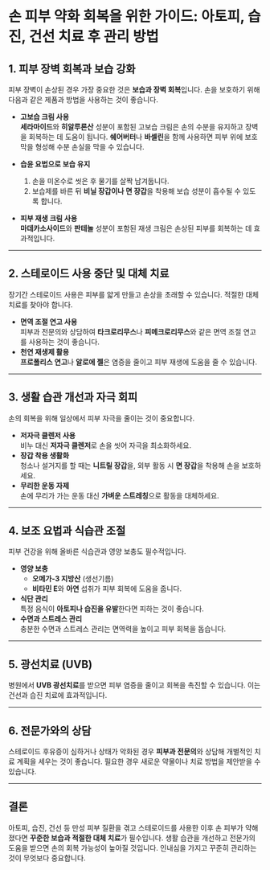 # 손 피부 약화 회복을 위한 가이드: 아토피, 습진, 건선 치료 후 관리 방법

## 1. 피부 장벽 회복과 보습 강화  
피부 장벽이 손상된 경우 가장 중요한 것은 **보습과 장벽 회복**입니다. 손을 보호하기 위해 다음과 같은 제품과 방법을 사용하는 것이 좋습니다.

- **고보습 크림 사용**  
  **세라마이드**와 **히알루론산** 성분이 포함된 고보습 크림은 손의 수분을 유지하고 장벽을 회복하는 데 도움이 됩니다. **쉐어버터**나 **바셀린**을 함께 사용하면 피부 위에 보호막을 형성해 수분 손실을 막을 수 있습니다.

- **습윤 요법으로 보습 유지**  
  1. 손을 미온수로 씻은 후 물기를 살짝 남겨둡니다.  
  2. 보습제를 바른 뒤 **비닐 장갑이나 면 장갑**을 착용해 보습 성분이 흡수될 수 있도록 합니다.  

- **피부 재생 크림 사용**  
  **마데카소사이드**와 **판테놀** 성분이 포함된 재생 크림은 손상된 피부를 회복하는 데 효과적입니다.

---

## 2. 스테로이드 사용 중단 및 대체 치료  
장기간 스테로이드 사용은 피부를 얇게 만들고 손상을 초래할 수 있습니다. 적절한 대체 치료를 찾아야 합니다.

- **면역 조절 연고 사용**  
  피부과 전문의와 상담하여 **타크로리무스**나 **피메크로리무스**와 같은 면역 조절 연고를 사용하는 것이 좋습니다.  
- **천연 재생제 활용**  
  **프로폴리스 연고**나 **알로에 젤**은 염증을 줄이고 피부 재생에 도움을 줄 수 있습니다.

---

## 3. 생활 습관 개선과 자극 회피  
손의 회복을 위해 일상에서 피부 자극을 줄이는 것이 중요합니다.

- **저자극 클렌저 사용**  
  비누 대신 **저자극 클렌저**로 손을 씻어 자극을 최소화하세요.  
- **장갑 착용 생활화**  
  청소나 설거지를 할 때는 **니트릴 장갑**을, 외부 활동 시 **면 장갑**을 착용해 손을 보호하세요.  
- **무리한 운동 자제**  
  손에 무리가 가는 운동 대신 **가벼운 스트레칭**으로 활동을 대체하세요.

---

## 4. 보조 요법과 식습관 조절  
피부 건강을 위해 올바른 식습관과 영양 보충도 필수적입니다.

- **영양 보충**  
  - **오메가-3 지방산** (생선기름)  
  - **비타민 E**와 **아연** 섭취가 피부 회복에 도움을 줍니다.  
- **식단 관리**  
  특정 음식이 **아토피나 습진을 유발**한다면 피하는 것이 좋습니다.  
- **수면과 스트레스 관리**  
  충분한 수면과 스트레스 관리는 면역력을 높이고 피부 회복을 돕습니다.

---

## 5. 광선치료 (UVB)  
병원에서 **UVB 광선치료**를 받으면 피부 염증을 줄이고 회복을 촉진할 수 있습니다. 이는 건선과 습진 치료에 효과적입니다.

---

## 6. 전문가와의 상담  
스테로이드 후유증이 심하거나 상태가 악화된 경우 **피부과 전문의**와 상담해 개별적인 치료 계획을 세우는 것이 좋습니다. 필요한 경우 새로운 약물이나 치료 방법을 제안받을 수 있습니다.

---

## 결론  
아토피, 습진, 건선 등 만성 피부 질환을 겪고 스테로이드를 사용한 이후 손 피부가 약해졌다면 **꾸준한 보습과 적절한 대체 치료**가 필수입니다. 생활 습관을 개선하고 전문가의 도움을 받으면 손의 회복 가능성이 높아질 것입니다. 인내심을 가지고 꾸준히 관리하는 것이 무엇보다 중요합니다.
